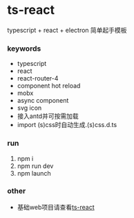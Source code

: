 # ts-react
typescript + react + electron 简单起手模板

### keywords
- typescript
- react
- react-router-4
- component hot reload
- mobx
- async component
- svg icon
- 接入antd并可按需加载
- import (s)css时自动生成.(s)css.d.ts

### run
1. npm i
2. npm run dev
3. npm launch

### other
- 基础web项目请查看[ts-react](https://github.com/jackple/ts-react)
